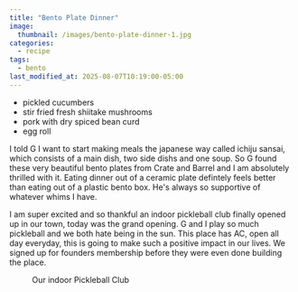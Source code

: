 ```yaml
---
title: "Bento Plate Dinner"
image: 
  thumbnail: /images/bento-plate-dinner-1.jpg
categories:
  - recipe
tags:
  - bento
last_modified_at: 2025-08-07T10:19:00-05:00
---
```


* pickled cucumbers
* stir fried fresh shiitake mushrooms
* pork with dry spiced bean curd 
* egg roll

I told G I want to start making meals the japanese way called ichiju sansai, which consists of a main dish, two side dishs and one soup. So G found these very beautiful bento plates from Crate and Barrel and I am absolutely thrilled with it. Eating dinner out of a ceramic plate defintely feels better than eating out of a plastic bento box. He's always so supportive of whatever whims I have. 

I am super excited and so thankful an indoor pickleball club finally opened up in our town, today was the grand opening. G and I play so much pickleball and we both hate being in the sun. This place has AC, open all day everyday, this is going to make such a positive impact in our lives. We signed up for founders membership before they were even done building the place.


<figure class="align-left">
  <a href="#"><img src="{{ '/images/indoor-pickleball-club.jpg' | absolute_url }}" alt=""></a>
  <figcaption>Our indoor Pickleball Club</figcaption>
</figure> 

